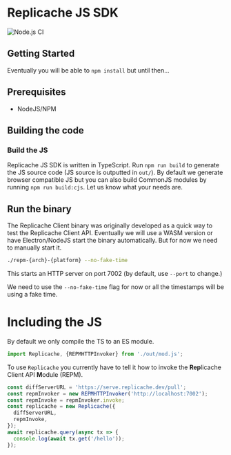 # Replicache JS SDK

![Node.js CI](https://github.com/rocicorp/replicache-sdk-js/workflows/Node.js%20CI/badge.svg)

## Getting Started

Eventually you will be able to `npm install` but until then...

## Prerequisites

- NodeJS/NPM

## Building the code

### Build the JS

Replicache JS SDK is written in TypeScript. Run `npm run build` to generate the JS source code (JS source is outputted in `out/`). By default we generate browser compatible JS but you can also build CommonJS modules by running `npm run build:cjs`. Let us know what your needs are.

## Run the binary

The Replicache Client binary was originally developed as a quick way to test the Replicache Client API. Eventually we will use a WASM version or have Electron/NodeJS start the binary automatically. But for now we need to manually start it.

```sh
./repm-{arch}-{platform} --no-fake-time
```

This starts an HTTP server on port 7002 (by default, use `--port` to change.)

We need to use the `--no-fake-time` flag for now or all the timestamps will be using a fake time.

# Including the JS

By default we only compile the TS to an ES module.

```js
import Replicache, {REPMHTTPInvoker} from './out/mod.js';
```

To use `Replicache` you currently have to tell it how to invoke the **Rep**licache Client API **M**odule (REPM).

```js
const diffServerURL = 'https://serve.replicache.dev/pull';
const repmInvoker = new REPMHTTPInvoker('http://localhost:7002');
const repmInvoke = repmInvoker.invoke;
const replicache = new Replicache({
  diffServerURL,
  repmInvoke,
});
await replicache.query(async tx => {
  console.log(await tx.get('/hello'));
});
```
